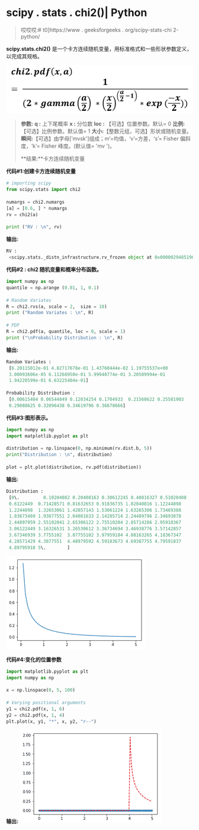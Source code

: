 # scipy . stats . chi2()| Python

> 哎哎哎:# t0]https://www . geeksforgeeks . org/scipy-stats-chi 2-python/

**scipy.stats.chi2()** 是一个卡方连续随机变量，用标准格式和一些形状参数定义，以完成其规格。

![](img/e3e49ae84ac2597d82e79ef64672a902.png)

> **参数:**
> **q :** 上下尾概率
> **x :** 分位数
> **loc :** 【可选】位置参数。默认= 0
> **比例:**【可选】比例参数。默认值= 1
> **大小:**【整数元组，可选】形状或随机变量。
> **瞬间:**【可选】由字母['mvsk']组成；m’=均值，‘v’=方差，‘s’= Fisher 偏斜度，‘k’= Fisher 峰度。(默认值= 'mv ')。
> 
> **结果:**卡方连续随机变量

**代码#1:创建卡方连续随机变量**

```py
# importing scipy
from scipy.stats import chi2

numargs = chi2.numargs
[a] = [0.6, ] * numargs
rv = chi2(a)

print ("RV : \n", rv) 
```

**输出:**

```py
RV : 
 <scipy.stats._distn_infrastructure.rv_frozen object at 0x0000029485196DD8>

```

**代码#2 : chi2 随机变量和概率分布函数。**

```py
import numpy as np
quantile = np.arange (0.01, 1, 0.1)

# Random Variates
R = chi2.rvs(a, scale = 2,  size = 10)
print ("Random Variates : \n", R)

# PDF
R = chi2.pdf(a, quantile, loc = 0, scale = 1)
print ("\nProbability Distribution : \n", R)
```

**输出:**

```py
Random Variates : 
 [6.20115012e-01 4.82717678e-01 1.43760444e-02 1.19755537e+00
 3.00093606e-05 6.11268950e-01 5.99940774e-01 3.20509994e-01
 1.94220599e-01 6.63225404e-01]

Probability Distribution : 
 [0.00615404 0.06544849 0.12034254 0.1704933  0.21568622 0.25581903
 0.29088625 0.32096438 0.34619796 0.36678666]

```

**代码#3:图形表示。**

```py
import numpy as np
import matplotlib.pyplot as plt

distribution = np.linspace(0, np.minimum(rv.dist.b, 5))
print("Distribution : \n", distribution)

plot = plt.plot(distribution, rv.pdf(distribution))
```

**输出:**

```py
Distribution : 
 [0\.         0.10204082 0.20408163 0.30612245 0.40816327 0.51020408
 0.6122449  0.71428571 0.81632653 0.91836735 1.02040816 1.12244898
 1.2244898  1.32653061 1.42857143 1.53061224 1.63265306 1.73469388
 1.83673469 1.93877551 2.04081633 2.14285714 2.24489796 2.34693878
 2.44897959 2.55102041 2.65306122 2.75510204 2.85714286 2.95918367
 3.06122449 3.16326531 3.26530612 3.36734694 3.46938776 3.57142857
 3.67346939 3.7755102  3.87755102 3.97959184 4.08163265 4.18367347
 4.28571429 4.3877551  4.48979592 4.59183673 4.69387755 4.79591837
 4.89795918 5\.        ]
```

![](img/ca743c8b307049a3549aae735ff30a6b.png)

**代码#4:变化的位置参数**

```py
import matplotlib.pyplot as plt
import numpy as np

x = np.linspace(0, 5, 100)

# Varying positional arguments
y1 = chi2.pdf(x, 1, 6)
y2 = chi2.pdf(x, 1, 4)
plt.plot(x, y1, "*", x, y2, "r--")
```

**输出:**
![](img/2a438ef0a8c9744ccc8c1f04bb62a769.png)